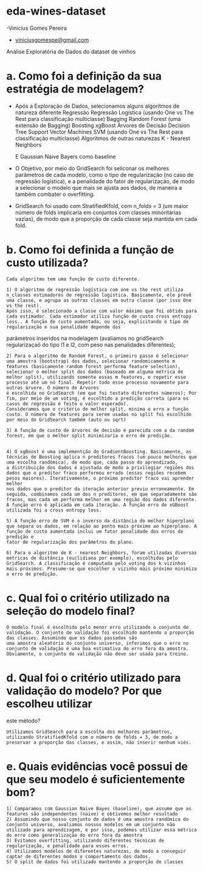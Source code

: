 # eda-wines-dataset

-Vinicius Gomes Pereira
- viniciusgomespe@gmail.com

Análise Exploratória de Dados do dataset de vinhos

# a. Como foi a definição da sua estratégia de modelagem?
- Após a Exploração de Dados, selecionamos alguns algoritmos de natureza diferente
	Regressão
		Regressão Logística (usando One vs The Rest para classificação multiclasse)
	Bagging
		Random Forest (uma extensão de Bagging)
	Boosting
		xgBoost
	Árvores de Decisão
		Decision Tree
	Support Vector Machines
		SVM (usando One vs The Rest para classificação multiclasse)
	Algoritmos de outras naturezas
		K - Nearest Neighbors

	E Gaussian Naive Bayers como baseline


- O Objetivo, por meio do GridSearch foi seliconar os melhores parâmetros de cada modelo, como o tipo de regularização (no caso de regressão logística), e a penalidade do fator de regularização,
 de modo a selecionar o modelo que mais se ajusta aos dados, de maneira a também combater o overfitting. 

 - GridSearch foi usado com StratifiedKfold, com n_folds = 3 (um maior número de folds implicaria em conjuntos com classes minoritárias vazias), de modo que a proporção de cada classe seja mantida em cada fold.


# b. Como foi definida a função de custo utilizada?
	Cada algoritmo tem uma função de custo diferente.

	1) O algoritmo de regressão logística com one vs the rest utiliza n_classes estimadores de regressão logística. Basicamente, ele prevê uma classe, e agrupa as outras classes em outra classe (por isso One vs the rest).
	Após isso, é selecionado a classe com valor máximo que foi obtido para cada estimador. Cada estimador utiliza função de custo cross entropy loss.. A função de custo aumentada, ou seja, explicitando o tipo de regularização e sua penalidade depende dos
parâmetros inseridos na modelagem (avaliamos no gridSearch regularizaçaõ do tipo l1 e l2, com peso nas penalidades diferentes); 

	2) Para o algoritmo de Random Forest, o primeiro passo é selecionar uma amostra (bootstrap) dos dados, selecionar randomicamente m features (basicamente random forest performa feature selection),
	selecionar o melhor split dos dados (baseado em alguma métrica de melhor split), utilizando somente essas m features, e repetir esse processo até um nó final. Repetir todo esse processo novamente para outras árvore. O número de Árvores
	é escolhida no GridSearch (em que foi testato diferentes números); Por fim, por meio de um voting, é escolhido a predição correta (para os casos de regressão é feito o valor esperado).
	Consideramos que o critério de melhor split, minima o erro a função custo. O número de features para serem usadas no split foi escolhido por meio do GridSearch também (auto ou sqrt)

	3) A função de custo de árvores de decisão é parecida com a da random forest, em que o melhor split minimizaria o erro de predição.


	4) O xgBoost é uma implementção do GradientBoosting. Basicamente, as técnicas de Boosting aplica n preditores fracos (um pouco melhores que uma escolha randômica), de modo que, cada passo do aprendizado,
	a distribuição dos dados é ajustada de modo a privilegiar regiões dos dados que o preditor fraco performou errado (essas regiões recebem pesos maiores). Iterativamente, o próximo preditor fraco vai aprender melhor
	nos dados que o preditor da iteração anterior previu erroneamente. Em seguida, combinamos cada um dos n preditores, em que separadamente são fracos, mas cada um performa melhor em uma região dos dados diferente.
	A função erro é aplicada em cada iteração. A função erro de xGBoost utilizada foi a cross entropy loss.

	5) A função erro de SVM é o inverso da distância do melhor hiperplano que separa os dados, em relação ao ponto mais próximo ao hiperplano. A função de custo aumentada inclui um fator penalidade dos erros de predição e
	fator de regularização dos parâmetros do plano.

	6) Para o algoritmo de K - nearest Neighbors, foram utilzadas diversas métricas de distância (euclidiana por exemplo), escolhidas pelo GridSearch. A classificação é computada pelo voting dos k vizinhos mais próximos. Presume-se que escolher o vizinho mais próximo minimiza o erro de predição.



# c. Qual foi o critério utilizado na seleção do modelo final?

	O modelo final é escolhido pelo menor erro utilizando o conjunto de validação. O conjunto de validação foi escolhido mantendo a proporção das classes. Assumindo que os dados passados são
	uma amostra aleatória do conjunto universo, inferimos que o erro no conjunto de validação é uma boa estimativa do erro fora da amostra. Obviamente, o conjunto de validação não deve ser usada para treino.


# d. Qual foi o critério utilizado para validação do modelo? Por que escolheu utilizar
este método?

	Utilizamos GridSearch para a escolha dos melhores parâmetros, utilizando StratifiedKfold com o número de folds = 3, de modo a preservar a proporção das classes, e assim, não inserir nenhum viés.

# e. Quais evidências você possui de que seu modelo é suficientemente bom?
	
	1) Comparamos com Gaussian Naive Bayes (baseline), que assume que as features são independentes (naive) e obtivemos melhor resultado
	2) Assumindo que nosso conjunto de dados é uma amostra randômica do conjunto universo, avaliamos nossos modelos em um conjunto não utilizado para aprendizagem, e por isso, podemos utilizar essa métrica
	do erro como generalização do erro fora da amostra
	3) Evitamos overfitting, utilizando diferentes técnicas de regularização, e penalidade para esses erros.
	4) Utilizamos modelos de diferentes naturezas, de modo a conseguir captar de diferentes modos o comportamento dos dados.
	5) O split de dados foi utilizado mantendo a proporção de classes
